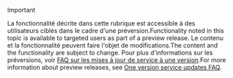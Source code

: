 > [!IMPORTANT]
> <span data-ttu-id="0f16a-101">La fonctionnalité décrite dans cette rubrique est accessible à des utilisateurs ciblés dans le cadre d'une préversion.</span><span class="sxs-lookup"><span data-stu-id="0f16a-101">Functionality noted in this topic is available to targeted users as part of a preview release.</span></span> <span data-ttu-id="0f16a-102">Le contenu et la fonctionnalité peuvent faire l'objet de modifications.</span><span class="sxs-lookup"><span data-stu-id="0f16a-102">The content and the functionality are subject to change.</span></span> <span data-ttu-id="0f16a-103">Pour plus d'informations sur les préversions, voir [FAQ sur les mises à jour de service à une version](https://docs.microsoft.com/en-us/dynamics365/unified-operations/fin-and-ops/get-started/one-version).</span><span class="sxs-lookup"><span data-stu-id="0f16a-103">For more information about preview releases, see [One version service updates FAQ](https://docs.microsoft.com/en-us/dynamics365/unified-operations/fin-and-ops/get-started/one-version).</span></span>
